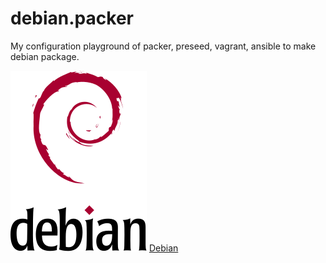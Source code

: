 # debian.packer
My configuration playground of packer, preseed, vagrant, ansible to make debian package.

![Debian Logo (tCreative Commons Attribution-ShareAlike 3.0 Unported License)](https://raw.githubusercontent.com/yuki-nit2a/debian.packer/master/debian.svg)
[Debian](https://www.debian.org/)
